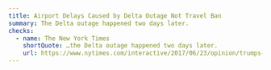 ```yaml
---
title: Airport Delays Caused by Delta Outage Not Travel Ban
summary: The Delta outage happened two days later.
checks:
  - name: The New York Times
    shortQuote: …the Delta outage happened two days later.
    url: https://www.nytimes.com/interactive/2017/06/23/opinion/trumps-lies.html
---
```

